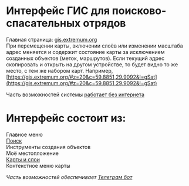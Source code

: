 # Интерфейс ГИС для поисково-спасательных отрядов

Главная страница: [gis.extremum.org](https://gis.extremum.org)  
При перемещении карты, включении слоёв или изменении масштаба адрес меняется и содержит состояние карты за исключением созданных объектов (меток, маршрутов). Если текущий адрес скопировать и открыть на другом устройстве, то будет видно то же место, с тем же набором карт. Например, [https://gis.extremum.org/#z=20&c=59.8851,29.9092&l=gSat](https://gis.extremum.org/#z=20&c=59.8851,29.9092&l=gSat)

Часть возможностей системы [работает без интернета](/offline.md)

# Интерфейс состоит из:
 
Главное меню  
[Поиск](/ui-search.md)  
Инструменты создания объектов  
Моё местопложение  
[Карты и слои](ui-mapsandlayers-main.md)  
Контекстное меню карты

_Часть возможностей обеспечивает [Телеграм бот](/telegrambot-main.md)_